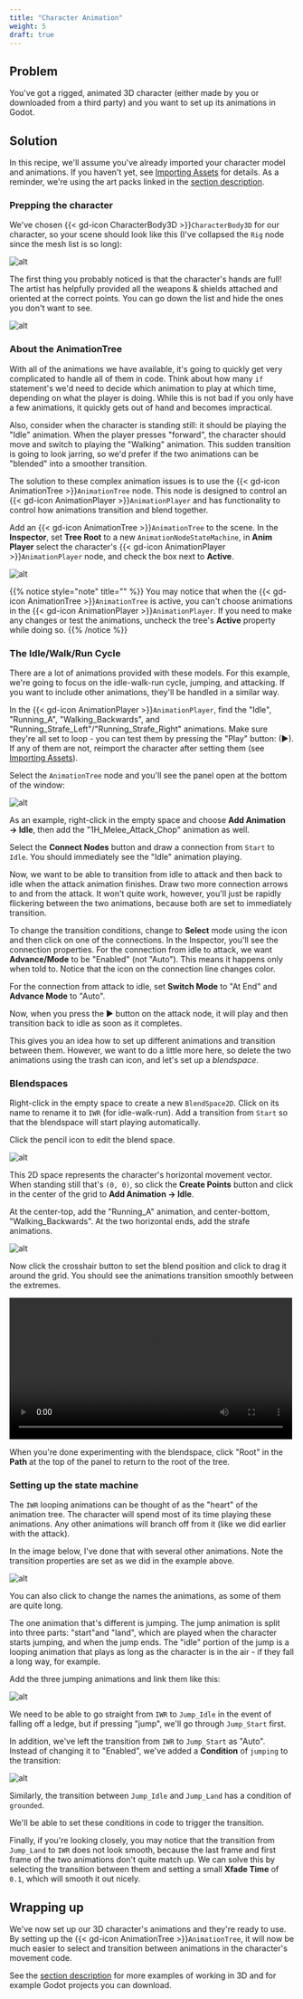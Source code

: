 ```yaml
---
title: "Character Animation"
weight: 5
draft: true
---
```


## Problem

You've got a rigged, animated 3D character (either made by you or downloaded from a third party) and you want to set up its animations in Godot.

## Solution

In this recipe, we'll assume you've already imported your character model and animations. If you haven't yet, see [Importing Assets](/4.x/3d/assets/importing_assets/) for details. As a reminder, we're using the art packs linked in the [section description](/godot_recipes/4.x/3d/assets/).

### Prepping the character

We've chosen {{< gd-icon CharacterBody3D >}}`CharacterBody3D` for our character, so your scene should look like this (I've collapsed the `Rig` node since the mesh list is so long):

![alt](/godot_recipes/4.x/img/3dcharacter_imported_scene.png)

The first thing you probably noticed is that the character's hands are full! The artist has helpfully provided all the weapons & shields attached and oriented at the correct points. You can go down the list and hide the ones you don't want to see.

![alt](/godot_recipes/4.x/img/3dcharacter_default_pose.png)

### About the AnimationTree

With all of the animations we have available, it's going to quickly get very complicated to handle all of them in code. Think about how many `if` statement's we'd need to decide which animation to play at which time, depending on what the player is doing. While this is not bad if you only have a few animations, it quickly gets out of hand and becomes impractical.

Also, consider when the character is standing still: it should be playing the "Idle" animation. When the player presses "forward", the character should move and switch to playing the "Walking" animation. This sudden transition is going to look jarring, so we'd prefer if the two animations can be "blended" into a smoother transition.

The solution to these complex animation issues is to use the {{< gd-icon AnimationTree >}}`AnimationTree` node. This node is designed to control an {{< gd-icon AnimationPlayer >}}`AnimationPlayer` and has functionality to control how animations transition and blend together.

Add an {{< gd-icon AnimationTree >}}`AnimationTree` to the scene. In the **Inspector**, set **Tree Root** to a new `AnimationNodeStateMachine`, in **Anim Player** select the character's {{< gd-icon AnimationPlayer >}}`AnimationPlayer` node, and check the box next to **Active**.

![alt](/godot_recipes/4.x/img/animtree_settings.png)

{{% notice style="note" title="" %}}
You may notice that when the {{< gd-icon AnimationTree >}}`AnimationTree` is active, you can't choose animations in the {{< gd-icon AnimationPlayer >}}`AnimationPlayer`. If you need to make any changes or test the animations, uncheck the tree's **Active** property while doing so.
{{% /notice %}}

### The Idle/Walk/Run Cycle

There are a lot of animations provided with these models. For this example, we're going to focus on the idle-walk-run cycle, jumping, and attacking. If you want to include other animations, they'll be handled in a similar way.

In the {{< gd-icon AnimationPlayer >}}`AnimationPlayer`, find the "Idle", "Running_A", "Walking_Backwards", and "Running_Strafe_Left"/"Running_Strafe_Right" animations. Make sure they're all set to loop - you can test them by pressing the "Play" button: (▶). If any of them are not, reimport the character after setting them (see [Importing Assets](/4.x/3d/assets/importing_assets/)).

Select the `AnimationTree` node and you'll see the panel open at the bottom of the window:

![alt](/godot_recipes/4.x/img/animtree_empty.png)

As an example, right-click in the empty space and choose **Add Animation → Idle**, then add the "1H_Melee_Attack_Chop" animation as well.

Select the **Connect Nodes** button and draw a connection from `Start` to `Idle`. You should immediately see the "Idle" animation playing.

Now, we want to be able to transition from idle to attack and then back to idle when the attack animation finishes. Draw two more connection arrows to and from the attack. It won't quite work, however, you'll just be rapidly flickering between the two animations, because both are set to immediately transition.

To change the transition conditions, change to **Select** mode using the icon and then click on one of the connections. In the Inspector, you'll see the connection properties. For the connection from idle to attack, we want **Advance/Mode** to be "Enabled" (not "Auto"). This means it happens only when told to. Notice that the icon on the connection line changes color.

For the connection from attack to idle, set **Switch Mode** to "At End" and **Advance Mode** to "Auto".

Now, when you press the ▶ button on the attack node, it will play and then transition back to idle as soon as it completes.

This gives you an idea how to set up different animations and transition between them. However, we want to do a little more here, so delete the two animations using the trash can icon, and let's set up a *blendspace*.

### Blendspaces

Right-click in the empty space to create a new `BlendSpace2D`. Click on its name to rename it to `IWR` (for idle-walk-run). Add a transition from `Start` so that the blendspace will start playing automatically.

Click the pencil icon to edit the blend space.

![alt](/godot_recipes/4.x/img/blendspace_empty.png)

This 2D space represents the character's horizontal movement vector. When standing still that's `(0, 0)`, so click the **Create Points** button and click in the center of the grid to **Add Animation → Idle**.

At the center-top, add the "Running_A" animation, and center-bottom, "Walking_Backwards". At the two horizontal ends, add the strafe animations.

![alt](/godot_recipes/4.x/img/blendspace_complete.png)

Now click the crosshair button to set the blend position and click to drag it around the grid. You should see the animations transition smoothly between the extremes.

<video width="500" controls src="/godot_recipes/4.x/img/blendtree_testing.webm"></video>

When you're done experimenting with the blendspace, click "Root" in the **Path** at the top of the panel to return to the root of the tree.

### Setting up the state machine

The `IWR` looping animations can be thought of as the "heart" of the animation tree. The character will spend most of its time playing these animations. Any other animations will branch off from it (like we did earlier with the attack).

In the image below, I've done that with several other animations. Note the transition properties are set as we did in the example above.

![alt](/godot_recipes/4.x/img/anim_tree_tree.png)

You can also click to change the names the animations, as some of them are quite long.

The one animation that's different is jumping. The jump animation is split into three parts: "start"and "land", which are played when the character starts jumping, and when the jump ends. The "idle" portion of the jump is a looping animation that plays as long as the character is in the air - if they fall a long way, for example.

Add the three jumping animations and link them like this:

![alt](/godot_recipes/4.x/img/anim_tree_jumping.png)

We need to be able to go straight from `IWR` to `Jump_Idle` in the event of falling off a ledge, but if pressing "jump", we'll go through `Jump_Start` first.

In addition, we've left the transition from `IWR` to `Jump_Start` as "Auto". Instead of changing it to "Enabled", we've added a **Condition** of `jumping` to the transition:

![alt](/godot_recipes/4.x/img/animtree_condition.png)

Similarly, the transition between `Jump_Idle` and `Jump_Land` has a condition of `grounded`.

We'll be able to set these conditions in code to trigger the transition.

Finally, if you're looking closely, you may notice that the transition from `Jump_Land` to `IWR` does not look smooth, because the last frame and first frame of the two animations don't quite match up. We can solve this by selecting the transition between them and setting a small **Xfade Time** of `0.1`, which will smooth it out nicely.

## Wrapping up

We've now set up our 3D character's animations and they're ready to use. By setting up the {{< gd-icon AnimationTree >}}`AnimationTree`, it will now be much easier to select and transition between animations in the character's movement code.

See the [section description](/godot_recipes/4.x/3d/assets/) for more examples of working in 3D and for example Godot projects you can download.
